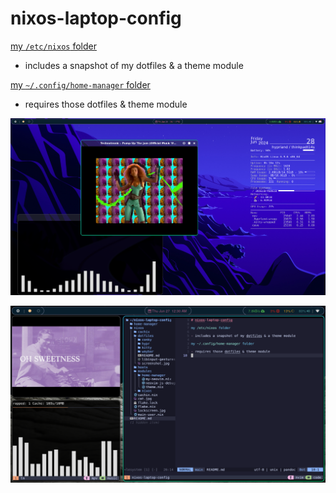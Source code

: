 # nixos-laptop-config

[my `/etc/nixos` folder](./nixos/)

- includes a snapshot of my dotfiles & a theme module

[my `~/.config/home-manager` folder](./home-manager/)

- requires those dotfiles & theme module

![](./swappy-20240628_201138.png)

![](./swappy-20240627_003034.png)


